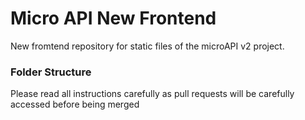 # Micro API New Frontend

New fromtend repository for static files of the microAPI v2 project.

### Folder Structure

Please read all instructions carefully as pull requests will be carefully accessed before being merged